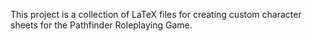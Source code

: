 This project is a collection of LaTeX files for creating custom character sheets for the Pathfinder Roleplaying Game.
